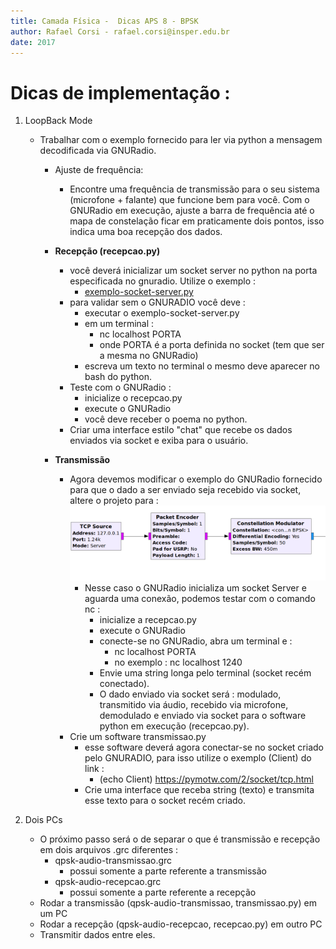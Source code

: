 ```yaml
---
title: Camada Física -  Dicas APS 8 - BPSK
author: Rafael Corsi - rafael.corsi@insper.edu.br
date: 2017
---
```


# Dicas de implementação :


1. LoopBack Mode
    - Trabalhar com o exemplo fornecido para ler via python a mensagem decodificada via GNURadio.
        - Ajuste de frequência:
             - Encontre uma frequência de transmissão para o seu sistema (microfone + falante) que funcione bem para você. Com o GNURadio em execução, ajuste a barra de frequência até o mapa de constelação ficar em praticamente dois pontos, isso indica uma boa recepção dos dados.
    
        - **Recepção (recepcao.py)**
            - você deverá inicializar um socket server no python na porta especificada no gnuradio. Utilize o exemplo :
                 - [exemplo-socket-server.py](https://github.com/Insper/Camada-Fisica-Computacao/blob/master/3-Projetos/8-Modulacao-Digital/exemplo-socket-server.py)
            - para validar sem o GNURADIO você deve :
                 - executar o exemplo-socket-server.py
                 - em um terminal :
                      - nc localhost PORTA
                      - onde PORTA é a porta definida no socket (tem que ser a mesma no GNURadio)
                 - escreva um texto no terminal o mesmo deve aparecer no bash do python.
           - Teste com o GNURadio :
             - inicialize o recepcao.py
             - execute o GNURadio
             - você deve receber o poema no python.
          - Criar uma interface estilo "chat" que recebe os dados enviados via socket e exiba para o usuário.

        
        - **Transmissão** 
            - Agora devemos modificar o exemplo do GNURadio fornecido para que o dado a ser enviado seja recebido via socket, altere o projeto para :
    ![Socket no lugar de file](./doc/gnuradio-socket-source.png)
                - Nesse caso o GNURadio inicializa um socket Server e aguarda uma conexão, podemos testar com o comando nc :
                    - inicialize a recepcao.py
                    - execute o GNURadio
                    - conecte-se no GNURadio, abra um terminal e :
                        - nc localhost PORTA
                        - no exemplo : nc localhost 1240
                    - Envie uma string longa pelo terminal (socket recém conectado).
                    - O dado enviado via socket será : modulado, transmitido via áudio, recebido via microfone, demodulado e enviado via socket para o software python em execução (recepcao.py).
            - Crie um software transmissao.py
                 - esse software deverá agora conectar-se no socket criado pelo GNURADIO, para isso utilize o exemplo (Client) do link :
                     - (echo Client) https://pymotw.com/2/socket/tcp.html
                 - Crie uma interface que receba string (texto) e transmita esse texto para o socket recém criado.
                 
2. Dois PCs
     - O próximo passo será o de separar o que é transmissão e recepção em dois arquivos .grc diferentes :
          - qpsk-audio-transmissao.grc
               - possui somente a parte referente a transmissão
          - qpsk-audio-recepcao.grc
               - possui somente a parte referente a recepção
     - Rodar a transmissão (qpsk-audio-transmissao, transmissao.py) em um PC
     - Rodar a recepção (qpsk-audio-recepcao, recepcao.py) em outro PC
     - Transmitir dados entre eles.

